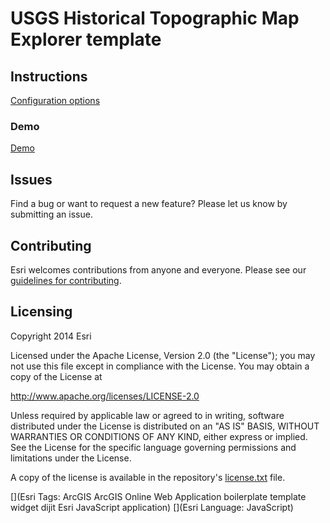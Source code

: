 # USGS Historical Topographic Map Explorer template

## Instructions

<a href="https://github.com/ChrisMahlke/explorer/raw/gh-pages/explorer_documentation.pdf" target="_blank">Configuration options</a>

### Demo

<a href="http://chrismahlke.github.io/explorer/" target="_blank">Demo</a>

## Issues

Find a bug or want to request a new feature?  Please let us know by submitting an issue.

## Contributing

Esri welcomes contributions from anyone and everyone. Please see our [guidelines for contributing](https://github.com/esri/contributing).

## Licensing
Copyright 2014 Esri

Licensed under the Apache License, Version 2.0 (the "License");
you may not use this file except in compliance with the License.
You may obtain a copy of the License at

   http://www.apache.org/licenses/LICENSE-2.0

Unless required by applicable law or agreed to in writing, software
distributed under the License is distributed on an "AS IS" BASIS,
WITHOUT WARRANTIES OR CONDITIONS OF ANY KIND, either express or implied.
See the License for the specific language governing permissions and
limitations under the License.

A copy of the license is available in the repository's [license.txt](https://raw.github.com/Esri/application-boilerplate-js/master/license.txt) file.

[](Esri Tags: ArcGIS ArcGIS Online Web Application boilerplate template widget dijit Esri JavaScript application)
[](Esri Language: JavaScript)
